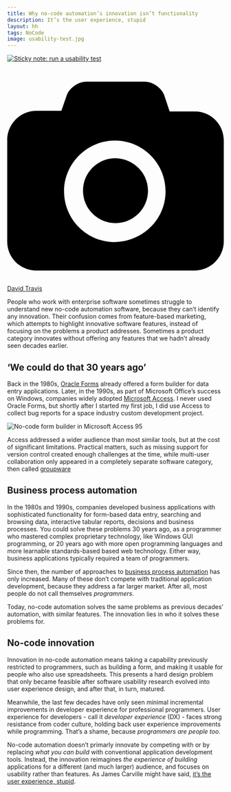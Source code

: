 ```yaml
---
title: Why no-code automation’s innovation isn’t functionality
description: It’s the user experience, stupid
layout: hh
tags: NoCode
image: usability-test.jpg
---
```


<!-- 
1. People think no-code automation lacks innovation, because it offers no new features.
2. Oracle Forms appeared in the 1980s; Microsoft Access was popular in the 1990s.
3. Basic functionality: forms, search and browse data, decisions, processes.
4. Windows programmers could solve these problems 30 years ago, web developers 20 years ago.
5. No-code automation addresses the same problems and features; the innovation is the audience.
6. Innovation in no-code automation offers a programmer capability to a broader audience.
7. The last few decades saw minimal incremental DX improvements.
8. As James Carville might have said, it’s the user experience, stupid.
-->

[![Sticky note: run a usability test](usability-test.jpg)](https://unsplash.com/photos/WC6MJ0kRzGw)

<a class="unsplash" href="https://unsplash.com/photos/WC6MJ0kRzGw" rel="noopener noreferrer" title="Photo by David Travis"><span><svg xmlns="http://www.w3.org/2000/svg" viewBox="0 0 32 32"><title>unsplash-logo</title><path d="M20.8 18.1c0 2.7-2.2 4.8-4.8 4.8s-4.8-2.1-4.8-4.8c0-2.7 2.2-4.8 4.8-4.8 2.7.1 4.8 2.2 4.8 4.8zm11.2-7.4v14.9c0 2.3-1.9 4.3-4.3 4.3h-23.4c-2.4 0-4.3-1.9-4.3-4.3v-15c0-2.3 1.9-4.3 4.3-4.3h3.7l.8-2.3c.4-1.1 1.7-2 2.9-2h8.6c1.2 0 2.5.9 2.9 2l.8 2.4h3.7c2.4 0 4.3 1.9 4.3 4.3zm-8.6 7.5c0-4.1-3.3-7.5-7.5-7.5-4.1 0-7.5 3.4-7.5 7.5s3.3 7.5 7.5 7.5c4.2-.1 7.5-3.4 7.5-7.5z"></path></svg></span><span>David Travis</span></a>

People who work with enterprise software sometimes struggle to understand new no-code automation software, because they can’t identify any innovation.
Their confusion comes from feature-based marketing, which attempts to highlight innovative software features, instead of focusing on the problems a product addresses.
Sometimes a product category innovates without offering any features that we hadn’t already seen decades earlier.

## ‘We could do that 30 years ago’

Back in the 1980s, [Oracle Forms](https://en.wikipedia.org/wiki/Oracle_Forms) already offered a form builder for data entry applications.
Later, in the 1990s, as part of Microsoft Office’s success on Windows, companies widely adopted [Microsoft Access](https://en.wikipedia.org/wiki/Microsoft_Access).
I never used Oracle Forms, but shortly after I started my first job, I did use Access to collect bug reports for a space industry custom development project.

![No-code form builder in Microsoft Access 95](access-form-builder.png)

Access addressed a wider audience than most similar tools, but at the cost of significant limitations.
Practical matters, such as missing support for version control created enough challenges at the time, while multi-user collaboration only appeared in a completely separate software category, then called [groupware](https://en.wikipedia.org/wiki/Collaborative_software#Groupware)

## Business process automation

In the 1980s and 1990s, companies developed business applications with sophisticated functionality for form-based data entry, searching and browsing data, interactive tabular reports, decisions and business processes.
You could solve these problems 30 years ago, as a programmer who mastered complex proprietary technology, like Windows GUI programming, or 20 years ago with more open programming languages and more learnable standards-based based web technology.
Either way, business applications typically required a team of programmers.

Since then, the number of approaches to [business process automation](https://en.wikipedia.org/wiki/Business_process_automation)
has only increased.
Many of these don’t compete with traditional application development, because they address a far larger market.
After all, most people do not call themselves _programmers_.

Today, no-code automation solves the same problems as previous decades’ automation, with similar features.
The innovation lies in who it solves these problems for.

## No-code innovation

Innovation in no-code automation means taking a capability previously restricted to programmers, such as building a form, and making it usable for people who also use spreadsheets.
This presents a hard design problem that only became feasible after software usability research evolved into user experience design, and after that, in turn, matured.

Meanwhile, the last few decades have only seen minimal incremental improvements in developer experience for professional programmers.
User experience for developers - call it _developer experience_ (DX) - faces strong resistance from coder culture, holding back user experience improvements while programming.
That’s a shame, because _programmers are people too_.

No-code automation doesn’t primarly innovate by competing with or by replacing _what you can build_ with conventional application development tools.
Instead, the innovation reimagines _the experience of building_ applications for a different (and much larger) audience, and focuses on usability rather than features.
As James Carville might have said, [it’s the user experience, stupid](https://en.m.wikipedia.org/wiki/It's_the_economy,_stupid).
